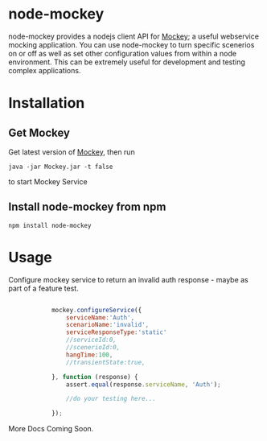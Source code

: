 # node-mockey
node-mockey provides a nodejs client API for [Mockey](https://github.com/clafonta/Mockey); a useful webservice mocking application.  You can use node-mockey to turn specific scenerios on or off as well as set other configuration values from within a node environment.  This can be extremely useful for development and testing complex applications.

# Installation
## Get Mockey
Get latest version of [Mockey](https://github.com/clafonta/Mockey), then run

`java -jar Mockey.jar -t false `

to start Mockey Service

## Install node-mockey from npm

`npm install node-mockey`

# Usage
Configure mockey service to return an invalid auth response - maybe as part of a feature test.

```javascript

            mockey.configureService({
                serviceName:'Auth',
                scenarioName:'invalid',
                serviceResponseType:'static'
                //serviceId:0,
                //scenerioId:0,
                hangTime:100,
                //transientState:true,

            }, function (response) {
                assert.equal(response.serviceName, 'Auth');

                //do your testing here...

            });

```

More Docs Coming Soon.
